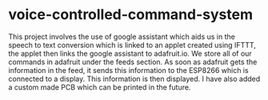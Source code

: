 # voice-controlled-command-system

This project involves the use of google assistant which aids us in the speech to text conversion which is linked to an applet created using IFTTT, the applet then links the google assistant to adafruit.io. We store all of our commands in adafruit under the feeds section. As soon as adafruit gets the information in the feed, it sends this information to the ESP8266 which is connected to a display. This information is then displayed. 
I have also added a custom made PCB which can be printed in the future.  
